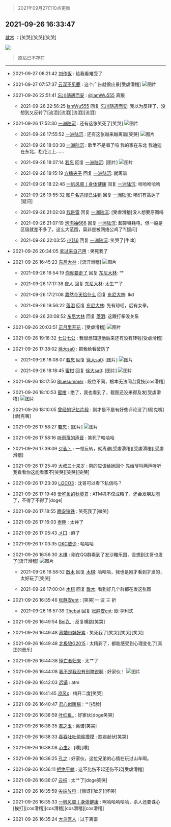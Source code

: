 > 2021年09月27日10点更新
<link rel="stylesheet" href="https://cdn.jsdelivr.net/gh/taotie6/sampleJSON@main/css/photo_show.css">
<meta name="referrer" content="no-referrer" />


 ## 2021-09-26 16:33:47 

 [㪚木](https://www.coolapk.com/feed/30275286?shareKey=MmJjMTAyNzYzNGQxNjE1MDM2OTk~) ：[笑哭][笑哭][笑哭] 

<div class="album">
<img class="img-item" src="https://image.coolapk.com/feed/2021/0926/16/1081091_f8321777_5225_8834@1170x1670.jpeg" />
</div>

> 原贴已不存在 

 ------- 

- 2021-09-27 08:21:42 [刘作饭](uid=3486920) : 给我看难受了 

- 2021-09-27 07:57:37 [云深不见鹿](uid=630963) : 这个广告就很应景[受虐滑稽] ![图片](https://image.coolapk.com/feed/2021/0927/07/630963_00dbf15c_0656_0109@1440x3100.jpeg)

- 2021-09-26 22:51:41 [忘川随遇而安](uid=3469258) : <a class="feed-link-uname" href="/u/IamWu555">@IamWu555</a> 真狠 

    - 2021-09-26 22:56:25 [IamWu555](uid=1624371) 回复 [忘川随遇而安](uid=3469258): 我以为反转了，没想到又反转了[流泪][流泪][流泪][流泪] 

- 2021-09-26 17:52:30 [一洲陆沉](uid=889471) : 还有这张笑死了[笑哭] ![图片](https://image.coolapk.com/feed/2021/0926/17/889471_8a91df54_9948_9102@1233x1280.jpeg)

    - 2021-09-26 17:55:52 [一洲陆沉](uid=889471) : 还有这张越来越离谱[笑哭] ![图片](https://image.coolapk.com/feed/2021/0926/17/889471_aabb48d0_0151_5503@1558x5320.jpeg)

    - 2021-09-26 18:03:38 [一洲陆沉](uid=889471) : 歌里不是唱了吗 我的家在东北 我迪迦在东北，松花江上…… 

    - 2021-09-26 18:07:14 [若忘](uid=459610) 回复 [一洲陆沉](uid=889471): [图片] ![图片](https://image.coolapk.com/feed/2021/0926/18/459610_4ba31282_0834_0865@400x400.jpeg)

    - 2021-09-26 18:15:19 [方糖夹子](uid=3319968) 回复 [一洲陆沉](uid=889471): 就离谱 

    - 2021-09-26 18:22:46 [一帆风顺丨身体健康](uid=1106788) 回复 [一洲陆沉](uid=889471): 哈哈哈哈哈 

    - 2021-09-26 19:55:32 [账户名违规已注销](uid=1039732) 回复 [一洲陆沉](uid=889471): 咱们有高达了[疑问] 

    - 2021-09-26 21:02:08 [我是雷](uid=943098) 回复 [一洲陆沉](uid=889471): [受虐滑稽]没人想要原图吗 

    - 2021-09-26 21:07:19 [泡泡袖666](uid=2844894) 回复 [一洲陆沉](uid=889471): 超算特耗电，但一般是区级就差不多了。这么大范围，莫非是被网络公鸡了?[疑问] 

    - 2021-09-26 22:03:55 [小玮6](uid=2732807) 回复 [一洲陆沉](uid=889471): 笑哭了[牛啤] 

- 2021-09-26 20:34:05 [拿过来自己用](uid=1371810) : 笑死我了 

- 2021-09-26 16:45:23 [东尼大林](uid=1612569) : [流汗滑稽] ![图片](https://image.coolapk.com/feed/2021/0926/16/1612569_cb3d4796_5921_3705@1080x3499.jpeg)

    - 2021-09-26 16:54:19 [你就要走了](uid=3251026) 回复 [东尼大林](uid=1612569): 艹 

    - 2021-09-26 17:17:38 [夜人](uid=561987) 回复 [东尼大林](uid=1612569): 太生艹了 

    - 2021-09-26 17:21:08 [嘉然今天恰什么](uid=9885931) 回复 [东尼大林](uid=1612569): lkd 

    - 2021-09-26 19:56:22 [落泪](uid=853402) 回复 [东尼大林](uid=1612569): 先有琼瑶，后有女拳。 

    - 2021-09-26 20:08:52 [东尼大林](uid=1612569) 回复 [落泪](uid=853402): 这跟打拳没关系 

- 2021-09-26 20:03:51 [正月里开花](uid=1789461) : [受虐滑稽] ![图片](https://image.coolapk.com/feed/2021/0926/20/1789461_c3cb3540_7830_0514@1080x448.jpeg)

- 2021-09-26 19:18:32 [七公七公](uid=1763604) : 我很想知道他后来还有没有转钱[受虐滑稽] 

- 2021-09-26 17:38:02 [徐大sa0](uid=1870200) : 把我给看破防了 

    - 2021-09-26 18:08:07 [若忘](uid=459610) 回复 [徐大sa0](uid=1870200): [图片] ![图片](https://image.coolapk.com/feed/2021/0926/18/459610_7d71b5a4_0886_3183@640x569.jpeg)

    - 2021-09-26 18:18:45 [蜜柑](uid=1097842) 回复 [徐大sa0](uid=1870200): [图片] ![图片](https://image.coolapk.com/feed/2021/0926/18/1097842_e65b3408_1524_2184@222x207.jpeg)

- 2021-09-26 18:17:50 [Bluesummer](uid=2181420) : 段位不同，根本无法同台竞技[cos滑稽] 

- 2021-09-26 18:10:53 [蜜柑](uid=1097842) : 绝了，我也看到了，截图还没来得及发[受虐滑稽] ![图片](https://image.coolapk.com/feed/2021/0926/18/1097842_b53d5958_1052_4237@1080x1668.jpeg)

- 2021-09-26 18:10:05 [曾经的记忆片段](uid=2703645) : 刚才是不是有好些评论没了[t耐克嘴][t耐克嘴] 

- 2021-09-26 17:58:27 [若忘](uid=459610) : [图片] ![图片](https://image.coolapk.com/feed/2021/0926/17/459610_c5334238_0306_5237@620x706.jpeg)

- 2021-09-26 17:58:16 [听雨落的声音](uid=3650984) : 笑死了哈哈哈 

- 2021-09-26 17:39:09 [ジ衮丶](uid=494451) : 一顿反转，就离谱[受虐滑稽][受虐滑稽][受虐滑稽] 

- 2021-09-26 17:25:49 [大叔三十来岁](uid=5360167) : 男的应该给她回个  先给爷叫两声听听  我看看你这能看家不[笑哭][笑哭][笑哭] 

- 2021-09-26 17:23:39 [Li2CO3](uid=1318315) : 沈哥可以看下私信吗？ 

- 2021-09-26 17:19:48 [爱吃鱼的秋葵君](uid=1197189) : ATM机不仅成精了，还会发朋友圈了，不得了不得了[doge] 

- 2021-09-26 17:18:55 [晚安铁铁](uid=2870621) : 笑死我了[微笑] 

- 2021-09-26 17:16:03 [栆睡](uid=2246713) : 太艸了 

- 2021-09-26 17:05:43 [乄囗](uid=759206) : 麻了 

- 2021-09-26 17:03:35 [OKC威少](uid=1088895) : 哈哈哈 

- 2021-09-26 16:56:30 [木棋](uid=1166633) : 刚在QQ群看到了发沙雕乐园，没想到沈哥也发了[流汗滑稽] ![图片](https://image.coolapk.com/feed/2021/0926/16/1166633_8fa11022_6587_8084@1080x2400.jpeg)

    - 2021-09-26 16:58:52 [㪚木](uid=1081091) 回复 [木棋](uid=1166633): 哈哈哈，我也是刚才看到才发的，太好玩了[笑哭] 

    - 2021-09-26 17:00:04 [木棋](uid=1166633) 回复 [㪚木](uid=1081091): 看到好几个群都在发这张图 

- 2021-09-26 16:35:46 [张静安ent](uid=2086642) : [笑哭]一 波 三 折 

    - 2021-09-26 16:57:39 [Thebai](uid=2638515) 回复 [张静安ent](uid=2086642): 欧·亨利式 

- 2021-09-26 16:49:54 [BeiZi_](uid=2094091) : 反复横跳[笑哭] 

- 2021-09-26 16:49:48 [离婚带娃好累](uid=8385282) : 笑死我了[笑哭][笑哭][笑哭] 

- 2021-09-26 16:49:48 [北极狼G2015](uid=1022608) : 太精彩了，都能感受到心理变化了[真正的音乐] 

- 2021-09-26 16:44:38 [悼亡者归来](uid=2627573) : 太艹了 

- 2021-09-26 16:44:08 [我不是我没有别瞎说啊](uid=2231912) : 好家伙！ ![图片](https://image.coolapk.com/feed/2021/0926/16/2231912_fe547bea_5846_969@700x700.jpeg)

- 2021-09-26 16:42:03 [远镇](uid=1471248) : atm 

- 2021-09-26 16:41:45 [凉风x](uid=1300277) : 梅开二度[笑哭] 

- 2021-09-26 16:40:47 [君心似暖楊](uid=3303409) : 艹[捂脸] 

- 2021-09-26 16:38:59 [叶红鱼_](uid=728808) : 好家伙[doge笑哭] 

- 2021-09-26 16:38:35 [君之玉](uid=928858) : 离谱[笑哭] 

- 2021-09-26 16:38:33 [吞吞吐吐偷偷摸摸](uid=4177414) : 跌宕起伏[笑哭] 

- 2021-09-26 16:38:08 [心虫z](uid=151532) : [噗][噗] 

- 2021-09-26 16:36:25 [孔之](uid=2621308) : 好家伙，这位兄弟的心情在玩过山车啊。 

- 2021-09-26 16:36:11 [拒绝平躺](uid=1706749) : 这不比伤不起还伤不起[受虐滑稽] 

- 2021-09-26 16:36:07 [云枳](uid=4374824) : 太艹了[doge笑哭] 

- 2021-09-26 16:35:59 [尖端放电](uid=339765) : [惊讶][呲牙][坏笑] 

- 2021-09-26 16:35:33 [一帆风顺丨身体健康](uid=1106788) : 啊哈哈哈哈哈，杀人还要诛心[挨打][cos滑稽][cos滑稽][cos滑稽][cos滑稽] 

- 2021-09-26 16:35:24 [大鸟医人](uid=1511304) : 过于离谱 

